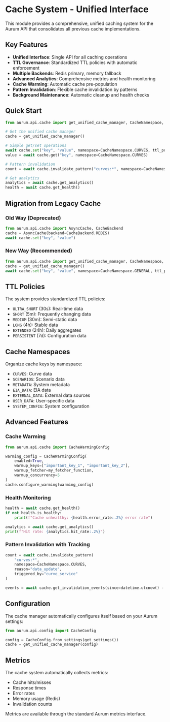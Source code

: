 # Cache System - Unified Interface

This module provides a comprehensive, unified caching system for the Aurum API that consolidates all previous cache implementations.

## Key Features

- **Unified Interface**: Single API for all caching operations
- **TTL Governance**: Standardized TTL policies with automatic enforcement
- **Multiple Backends**: Redis primary, memory fallback
- **Advanced Analytics**: Comprehensive metrics and health monitoring
- **Cache Warming**: Automatic cache pre-population
- **Pattern Invalidation**: Flexible cache invalidation by patterns
- **Background Maintenance**: Automatic cleanup and health checks

## Quick Start

```python
from aurum.api.cache import get_unified_cache_manager, CacheNamespace, TTLPolicy

# Get the unified cache manager
cache = get_unified_cache_manager()

# Simple get/set operations
await cache.set("key", "value", namespace=CacheNamespace.CURVES, ttl_policy=TTLPolicy.SHORT)
value = await cache.get("key", namespace=CacheNamespace.CURVES)

# Pattern invalidation
count = await cache.invalidate_pattern("curves:*", namespace=CacheNamespace.CURVES)

# Get analytics
analytics = await cache.get_analytics()
health = await cache.get_health()
```

## Migration from Legacy Cache

### Old Way (Deprecated)
```python
from aurum.api.cache import AsyncCache, CacheBackend
cache = AsyncCache(backend=CacheBackend.REDIS)
await cache.set("key", "value")
```

### New Way (Recommended)
```python
from aurum.api.cache import get_unified_cache_manager, CacheNamespace, TTLPolicy
cache = get_unified_cache_manager()
await cache.set("key", "value", namespace=CacheNamespace.GENERAL, ttl_policy=TTLPolicy.MEDIUM)
```

## TTL Policies

The system provides standardized TTL policies:

- `ULTRA_SHORT` (30s): Real-time data
- `SHORT` (5m): Frequently changing data
- `MEDIUM` (30m): Semi-static data
- `LONG` (4h): Stable data
- `EXTENDED` (24h): Daily aggregates
- `PERSISTENT` (7d): Configuration data

## Cache Namespaces

Organize cache keys by namespace:

- `CURVES`: Curve data
- `SCENARIOS`: Scenario data
- `METADATA`: System metadata
- `EIA_DATA`: EIA data
- `EXTERNAL_DATA`: External data sources
- `USER_DATA`: User-specific data
- `SYSTEM_CONFIG`: System configuration

## Advanced Features

### Cache Warming
```python
from aurum.api.cache import CacheWarmingConfig

warming_config = CacheWarmingConfig(
    enabled=True,
    warmup_keys=["important_key_1", "important_key_2"],
    warmup_fetcher=my_fetcher_function,
    warmup_concurrency=5
)
cache.configure_warming(warming_config)
```

### Health Monitoring
```python
health = await cache.get_health()
if not health.is_healthy:
    print(f"Cache unhealthy: {health.error_rate:.2%} error rate")

analytics = await cache.get_analytics()
print(f"Hit rate: {analytics.hit_rate:.2%}")
```

### Pattern Invalidation with Tracking
```python
count = await cache.invalidate_pattern(
    "curves:*",
    namespace=CacheNamespace.CURVES,
    reason="data_update",
    triggered_by="curve_service"
)

events = await cache.get_invalidation_events(since=datetime.utcnow() - timedelta(hours=1))
```

## Configuration

The cache manager automatically configures itself based on your Aurum settings:

```python
from aurum.api.config import CacheConfig

config = CacheConfig.from_settings(get_settings())
cache = get_unified_cache_manager(config)
```

## Metrics

The cache system automatically collects metrics:

- Cache hits/misses
- Response times
- Error rates
- Memory usage (Redis)
- Invalidation counts

Metrics are available through the standard Aurum metrics interface.
